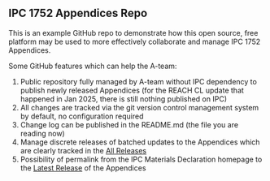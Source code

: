 ## IPC 1752 Appendices Repo

This is an example GitHub repo to demonstrate how this open source, free platform may be used to more effectively collaborate and manage IPC 1752 Appendices.

Some GitHub features which can help the A-team:

1. Public repository fully managed by A-team without IPC dependency to publish newly released Appendices (for the REACH CL update that happened in Jan 2025, there is still nothing published on IPC)
2. All changes are tracked via the git version control management system by default, no configuration required
3. Change log can be published in the README.md (the file you are reading now)
4. Manage discrete releases of batched updates to the Appendices which are clearly tracked in the [All Releases](https://github.com/OWNER/REPO/releases)
5. Possibility of permalink from the IPC Materials Declaration homepage to the [Latest Release](https://github.com/OWNER/REPO/releases/latest) of the Appendices
